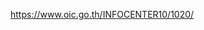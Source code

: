 https://www.oic.go.th/INFOCENTER10/1020/<title>https://th.m.wikipedia.org/wiki/%E0%B8%AD%E0%B8%B3%E0%B9%80%E0%B8%A0%E0%B8%AD%E0%B9%80%E0%B8%A1%E0%B8%B7%E0%B8%AD%E0%B8%87%E0%B9%80%E0%B8%A5%E0%B8%A2a<title>16c0ed126ef55<title>https://ipinfo.io/account/search<title>https://www.dopa.go.th/main/web_index<title>https://www.histats.com/viewstats/?sid=4300431&ccid=1032

https://www.oic.go.th/infocenter7/762/#<title>https://th.m.wikipedia.org/wiki/%E0%B8%88%E0%B8%B1%E0%B8%87%E0%B8%AB%E0%B8%A7%E0%B8%B1%E0%B8%94%E0%B9%80%E0%B8%A5%E0%B8%A2a<title>16c0ed126ef55<title>https://ipinfo.io/account/search<title>https://www.dopa.go.th/main/web_index<title>https://www.histats.com/viewstats/?sid=4300431&ccid=1032

https://www.oic.go.th/INFOCENTER2/237/https://<title>www.pwa.co.th/province/branch/5520316<title>https://th.m.wikipedia.org/wiki/%E0%B9%80%E0%B8%97%E0%B8%A8%E0%B8%9A%E0%B8%B2%E0%B8%A5%E0%B9%80%E0%B8%A1%E0%B8%B7%E0%B8%AD%E0%B8%87%E0%B9%80%E0%B8%A5%E0%B8%A2a<title>16c0ed126ef55<title>https://ipinfo.io/account/search<title>https://www.dopa.go.th/main/web_index<title>https://www.histats.com/viewstats/?sid=4300431&ccid=1032
# The Go Programming Language

Go is an open source programming language that makes it easy to build simple,
reliable, and efficient software.

![Gopher image](https://golang.org/doc/gopher/fiveyears.jpg)
*Gopher image by [Renee French][rf], licensed under [Creative Commons 4.0 Attribution license][cc4-by].*

Our canonical Git repository is located at https://go.googlesource.com/go.
There is a mirror of the repository at https://github.com/golang/go.

Unless otherwise noted, the Go source files are distributed under the
BSD-style license found in the LICENSE file.

### Download and Install

#### Binary Distributions

Official binary distributions are available at https://go.dev/dl/.

After downloading a binary release, visit https://go.dev/doc/install
for installation instructions.

#### Install From Source

If a binary distribution is not available for your combination of
operating system and architecture, visit
https://go.dev/doc/install/source
for source installation instructions.

### Contributing

Go is the work of thousands of contributors. We appreciate your help!

To contribute, please read the contribution guidelines at https://go.dev/doc/contribute.

Note that the Go project uses the issue tracker for bug reports and
proposals only. See https://go.dev/wiki/Questions for a list of
places to ask questions about the Go language.

[rf]: https://reneefrench.blogspot.com/
[cc4-by]: https://creativecommons.org/licenses/by/4.0/
